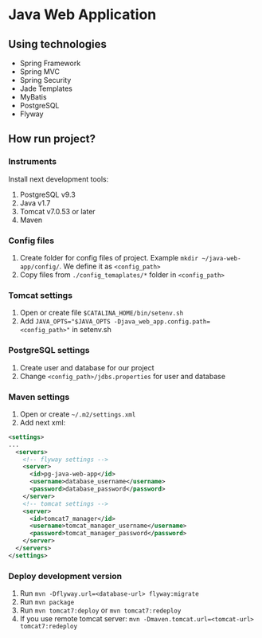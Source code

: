 # Java Web Application

## Using technologies

* Spring Framework
* Spring MVC
* Spring Security
* Jade Templates
* MyBatis
* PostgreSQL
* Flyway

## How run project?

### Instruments

Install next development tools:

1. PostgreSQL v9.3
2. Java v1.7
3. Tomcat v7.0.53 or later
4. Maven

### Config files

1. Create folder for config files of project. Example `mkdir ~/java-web-app/config/`. We define it as `<config_path>`
2. Copy files from `./config_temaplates/*` folder in `<config_path>`

### Tomcat settings

1. Open or create file `$CATALINA_HOME/bin/setenv.sh`
2. Add `JAVA_OPTS="$JAVA_OPTS -Djava_web_app.config.path=<config_path>"` in setenv.sh

### PostgreSQL settings

1. Create user and database for our project
2. Change `<config_path>/jdbs.properties` for user and database

### Maven settings

1. Open or create `~/.m2/settings.xml`
2. Add next xml:
```xml
<settings>
...
  <servers>
    <!-- flyway settings -->
    <server>
      <id>pg-java-web-app</id>
      <username>database_username</username>
      <password>database_password</password>
    </server>
    <!-- tomcat settings -->
    <server>
      <id>tomcat7_manager</id>
      <username>tomcat_manager_username</username>
      <password>tomcat_manager_password</password>
    </server>
  </servers>
</settings>
```

### Deploy development version

1. Run `mvn -Dflyway.url=<database-url> flyway:migrate`
2. Run `mvn package`
3. Run `mvn tomcat7:deploy` or `mvn tomcat7:redeploy`
4. If you use remote tomcat server: `mvn -Dmaven.tomcat.url=<tomcat-url> tomcat7:redeploy`
